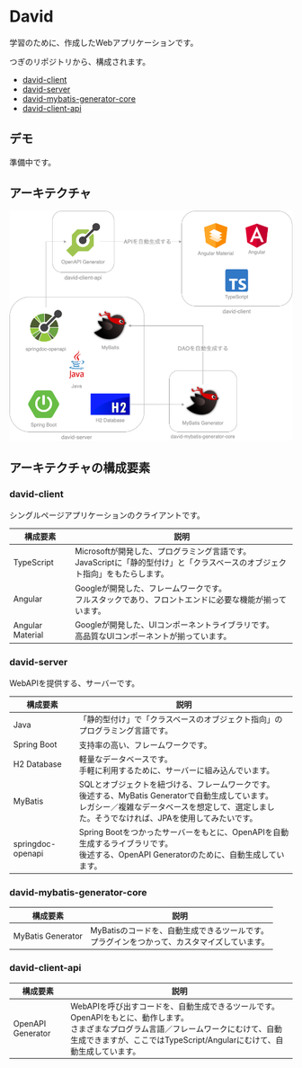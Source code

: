 # David

学習のために、作成したWebアプリケーションです。

つぎのリポジトリから、構成されます。

- [david-client](https://github.com/y-chip/david-client)
- [david-server](https://github.com/y-chip/david-server)
- [david-mybatis-generator-core](https://github.com/y-chip/david-mybatis-generator-core)
- [david-client-api](https://github.com/y-chip/david-client-api)

## デモ

準備中です。

## アーキテクチャ

![architecture](image/architecture.png)

## アーキテクチャの構成要素

### david-client

シングルページアプリケーションのクライアントです。

| 構成要素           | 説明                                                                                                          |
| ---------------- | ------------------------------------------------------------------------------------------------------------- |
| TypeScript       | Microsoftが開発した、プログラミング言語です。<br>JavaScriptに「静的型付け」と「クラスベースのオブジェクト指向」をもたらします。 |
| Angular          | Googleが開発した、フレームワークです。<br>フルスタックであり、フロントエンドに必要な機能が揃っています。                      |
| Angular Material | Googleが開発した、UIコンポーネントライブラリです。<br>高品質なUIコンポーネントが揃っています。                              |

### david-server

WebAPIを提供する、サーバーです。

| 構成要素            | 説明                                                              |
| ----------------- | ----------------------------------------------------------------- |
| Java              | 「静的型付け」で「クラスベースのオブジェクト指向」のプログラミング言語です。   |
| Spring Boot       | 支持率の高い、フレームワークです。                                      |
| H2 Database       | 軽量なデータベースです。<br>手軽に利用するために、サーバーに組み込んでいます。 |
| MyBatis           | SQLとオブジェクトを紐づける、フレームワークです。<br>後述する、MyBatis Generatorで自動生成しています。<br>レガシー／複雑なデータベースを想定して、選定しました。そうでなければ、JPAを使用してみたいです。 |
| springdoc-openapi | Spring Bootをつかったサーバーをもとに、OpenAPIを自動生成するライブラリです。<br>後述する、OpenAPI Generatorのために、自動生成しています。 |

### david-mybatis-generator-core

| 構成要素            | 説明                                                                              |
| ----------------- | --------------------------------------------------------------------------------- |
| MyBatis Generator | MyBatisのコードを、自動生成できるツールです。<br>プラグインをつかって、カスタマイズしています。 |

### david-client-api

| 構成要素           | 説明 |
| ----------------- | ---- |
| OpenAPI Generator | WebAPIを呼び出すコードを、自動生成できるツールです。<br>OpenAPIをもとに、動作します。<br>さまざまなプログラム言語／フレームワークにむけて、自動生成できますが、ここではTypeScript/Angularにむけて、自動生成しています。 |